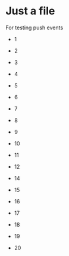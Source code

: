 Just a file
===========

For testing push events


- 1
- 2
- 3
- 4
- 5 
- 6
- 7

- 8
- 9
- 10
- 11

- 12
- 14
- 15
- 16
- 17

- 18
- 19
- 20
